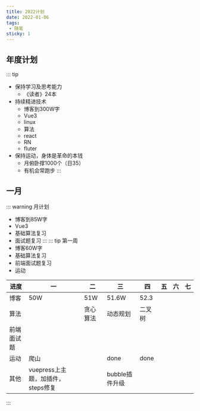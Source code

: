 ```yaml
---
title: 2022计划
date: 2022-01-06
tags:
 - 随笔
sticky: 1
---
```

## 年度计划
::: tip
* 保持学习及思考能力
    * 《读者》24本
* 持续精进技术
    * 博客到300W字
    * Vue3
    * linux
    * 算法
    * react
    * RN
    * fluter
* 保持运动，身体是革命的本钱
    * 月俯卧撑1000个（日35）
    * 有机会常跑步
:::
## 一月
::: warning 月计划
* 博客到85W字
* Vue3
* 基础算法复习
* 面试题复习
:::
::: tip 第一周
* 博客60W字
* 基础算法复习
* 前端面试题复习
* 运动

|进度|一|二|三|四|五|六|七|
|---|---|---|---|---|---|---|---|
|博客|50W|51W|51.6W|52.3||||
|算法||贪心算法|动态规划|二叉树|||
|前端面试题||||||
|运动|爬山||done|done||
|其他|vuepress上主题，加插件，steps修复||bubble插件升级||||
:::